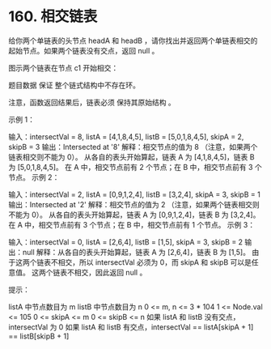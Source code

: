 # 160. 相交链表
  给你两个单链表的头节点 headA 和 headB ，请你找出并返回两个单链表相交的起始节点。如果两个链表没有交点，返回 null 。
  
  图示两个链表在节点 c1 开始相交：
  
  
  
  题目数据 保证 整个链式结构中不存在环。
  
  注意，函数返回结果后，链表必须 保持其原始结构 。
  
   
  
  示例 1：
  
  
  
  输入：intersectVal = 8, listA = [4,1,8,4,5], listB = [5,0,1,8,4,5], skipA = 2, skipB = 3
  输出：Intersected at '8'
  解释：相交节点的值为 8 （注意，如果两个链表相交则不能为 0）。
  从各自的表头开始算起，链表 A 为 [4,1,8,4,5]，链表 B 为 [5,0,1,8,4,5]。
  在 A 中，相交节点前有 2 个节点；在 B 中，相交节点前有 3 个节点。
  示例 2：
  
  
  
  输入：intersectVal = 2, listA = [0,9,1,2,4], listB = [3,2,4], skipA = 3, skipB = 1
  输出：Intersected at '2'
  解释：相交节点的值为 2 （注意，如果两个链表相交则不能为 0）。
  从各自的表头开始算起，链表 A 为 [0,9,1,2,4]，链表 B 为 [3,2,4]。
  在 A 中，相交节点前有 3 个节点；在 B 中，相交节点前有 1 个节点。
  示例 3：
  
  
  
  输入：intersectVal = 0, listA = [2,6,4], listB = [1,5], skipA = 3, skipB = 2
  输出：null
  解释：从各自的表头开始算起，链表 A 为 [2,6,4]，链表 B 为 [1,5]。
  由于这两个链表不相交，所以 intersectVal 必须为 0，而 skipA 和 skipB 可以是任意值。
  这两个链表不相交，因此返回 null 。
   
  
  提示：
  
  listA 中节点数目为 m
  listB 中节点数目为 n
  0 <= m, n <= 3 * 104
  1 <= Node.val <= 105
  0 <= skipA <= m
  0 <= skipB <= n
  如果 listA 和 listB 没有交点，intersectVal 为 0
  如果 listA 和 listB 有交点，intersectVal == listA[skipA + 1] == listB[skipB + 1]